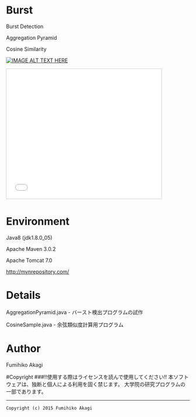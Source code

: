 # Burst
Burst Detection

Aggregation Pyramid

Cosine Similarity

[![IMAGE ALT TEXT HERE](http://img.youtube.com/vi/YOUTUBE_VIDEO_ID_HERE/0.jpg)](http:////www.slideshare.net/slideshow/embed_code/key/xifE3iiI5wxiVz)


<iframe src="//www.slideshare.net/slideshow/embed_code/key/xifE3iiI5wxiVz" width="425" height="355" frameborder="0" marginwidth="0" marginheight="0" scrolling="no" style="border:1px solid #CCC; border-width:1px; margin-bottom:5px; max-width: 100%;" allowfullscreen> </iframe> 


# Environment
Java8 (jdk1.8.0_05)

Apache Maven 3.0.2

Apache Tomcat 7.0

http://mvnrepository.com/

# Details

AggregationPyramid.java - バースト検出プログラムの試作

CosineSample.java - 余弦類似度計算用プログラム

# Author
Fumihiko Akagi

#Copyright
###!!使用する際はライセンスを読んで使用してください!!
    本ソフトウェアは、独断と個人による利用を固く禁じます。
    大学院の研究プログラムの一部であります。
    
 ***
    Copyright (c) 2015 Fumihiko Akagi

